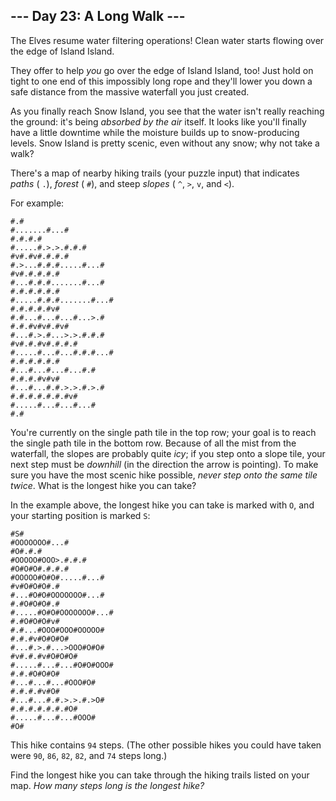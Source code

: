 ##  \-\-\- Day 23: A Long Walk ---

The Elves resume water filtering operations! Clean water starts flowing over the edge of Island Island.

They offer to help _you_ go over the edge of Island Island, too! Just hold on tight to one end of this impossibly long rope and they'll lower you down a safe distance from the massive waterfall you just created.

As you finally reach Snow Island, you see that the water isn't really reaching the ground: it's being _absorbed by the air_ itself. It looks like you'll finally have a little downtime while the moisture builds up to snow-producing levels. Snow Island is pretty scenic, even without any snow; why not take a walk?

There's a map of nearby hiking trails (your puzzle input) that indicates _paths_ ( `.`), _forest_ ( `#`), and steep _slopes_ ( `^`, `>`, `v`, and `<`).

For example:

```
#.#
#.......#...#
#.#.#.#
#.....#.>.>.#.#.#
#v#.#v#.#.#.#
#.>...#.#.#.....#...#
#v#.#.#.#.#
#...#.#.#.......#...#
#.#.#.#.#.#
#.....#.#.#.......#...#
#.#.#.#.#v#
#.#...#...#...#...>.#
#.#.#v#v#.#v#
#...#.>.#...>.>.#.#.#
#v#.#.#v#.#.#.#
#.....#...#...#.#.#...#
#.#.#.#.#.#
#...#...#...#...#.#
#.#.#.#v#v#
#...#...#.#.>.>.#.>.#
#.#.#.#.#.#.#v#
#.....#...#...#...#
#.#

```

You're currently on the single path tile in the top row; your goal is to reach the single path tile in the bottom row. Because of all the mist from the waterfall, the slopes are probably quite _icy_; if you step onto a slope tile, your next step must be _downhill_ (in the direction the arrow is pointing). To make sure you have the most scenic hike possible, _never step onto the same tile twice_. What is the longest hike you can take?

In the example above, the longest hike you can take is marked with `O`, and your starting position is marked `S`:

```
#S#
#OOOOOOO#...#
#O#.#.#
#OOOOO#OOO>.#.#.#
#O#O#O#.#.#.#
#OOOOO#O#O#.....#...#
#v#O#O#O#.#
#...#O#O#OOOOOOO#...#
#.#O#O#O#.#
#.....#O#O#OOOOOOO#...#
#.#O#O#O#v#
#.#...#OOO#OOO#OOOOO#
#.#.#v#O#O#O#
#...#.>.#...>OOO#O#O#
#v#.#.#v#O#O#O#
#.....#...#...#O#O#OOO#
#.#.#O#O#O#
#...#...#...#OOO#O#
#.#.#.#v#O#
#...#...#.#.>.>.#.>O#
#.#.#.#.#.#.#O#
#.....#...#...#OOO#
#O#

```

This hike contains `94` steps. (The other possible hikes you could have taken were `90`, `86`, `82`, `82`, and `74` steps long.)

Find the longest hike you can take through the hiking trails listed on your map. _How many steps long is the longest hike?_

